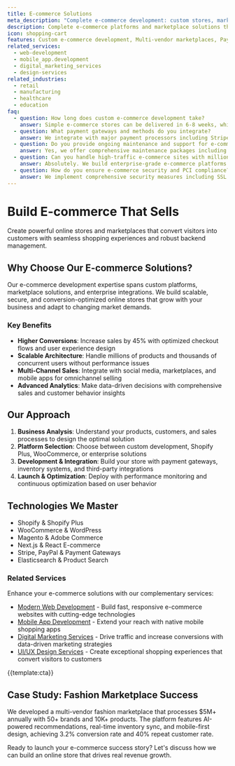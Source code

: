 ```yaml
---
title: E-commerce Solutions
meta_description: "Complete e-commerce development: custom stores, marketplaces, Shopify Plus. Increase conversions 45%, handle millions of products. Start selling!"
description: Complete e-commerce platforms and marketplace solutions that drive sales, enhance customer experience, and scale with your business growth
icon: shopping-cart
features: Custom e-commerce development, Multi-vendor marketplaces, Payment gateway integration, Inventory management, Mobile commerce, Analytics & reporting
related_services: 
  - web-development
  - mobile_app.development
  - digital_marketing_services
  - design-services
related_industries:
  - retail
  - manufacturing
  - healthcare
  - education
faq:
  - question: How long does custom e-commerce development take?
    answer: Simple e-commerce stores can be delivered in 6-8 weeks, while complex multi-vendor marketplaces typically require 3-6 months. We provide detailed project timelines based on your specific requirements and feature complexity.
  - question: What payment gateways and methods do you integrate?
    answer: We integrate with major payment processors including Stripe, PayPal, Square, authorize.net, and regional gateways. We support credit cards, digital wallets (Apple Pay, Google Pay), bank transfers, and cryptocurrency payments.
  - question: Do you provide ongoing maintenance and support for e-commerce sites?
    answer: Yes, we offer comprehensive maintenance packages including security updates, performance optimization, feature enhancements, inventory management, payment processing monitoring, and 24/7 technical support.
  - question: Can you handle high-traffic e-commerce sites with millions of products?
    answer: Absolutely. We build enterprise-grade e-commerce platforms using scalable architectures, CDN integration, advanced caching, and cloud infrastructure that can handle millions of products and concurrent users.
  - question: How do you ensure e-commerce security and PCI compliance?
    answer: We implement comprehensive security measures including SSL certificates, PCI DSS compliance, secure payment processing, regular security audits, data encryption, and fraud prevention systems to protect customer data and transactions.
---
```


# Build E-commerce That Sells

Create powerful online stores and marketplaces that convert visitors into customers with seamless shopping experiences and robust backend management.

## Why Choose Our E-commerce Solutions?

Our e-commerce development expertise spans custom platforms, marketplace solutions, and enterprise integrations. We build scalable, secure, and conversion-optimized online stores that grow with your business and adapt to changing market demands.

### Key Benefits

- **Higher Conversions**: Increase sales by 45% with optimized checkout flows and user experience design
- **Scalable Architecture**: Handle millions of products and thousands of concurrent users without performance issues
- **Multi-Channel Sales**: Integrate with social media, marketplaces, and mobile apps for omnichannel selling
- **Advanced Analytics**: Make data-driven decisions with comprehensive sales and customer behavior insights

## Our Approach

1. **Business Analysis**: Understand your products, customers, and sales processes to design the optimal solution
2. **Platform Selection**: Choose between custom development, Shopify Plus, WooCommerce, or enterprise solutions
3. **Development & Integration**: Build your store with payment gateways, inventory systems, and third-party integrations
4. **Launch & Optimization**: Deploy with performance monitoring and continuous optimization based on user behavior

## Technologies We Master

- Shopify & Shopify Plus
- WooCommerce & WordPress
- Magento & Adobe Commerce
- Next.js & React E-commerce
- Stripe, PayPal & Payment Gateways
- Elasticsearch & Product Search

### Related Services
Enhance your e-commerce solutions with our complementary services:
- [Modern Web Development](web-development.html) - Build fast, responsive e-commerce websites with cutting-edge technologies
- [Mobile App Development](mobile_app.development.html) - Extend your reach with native mobile shopping apps
- [Digital Marketing Services](digital_marketing_services.html) - Drive traffic and increase conversions with data-driven marketing strategies
- [UI/UX Design Services](ui_ux_design_services.html) - Create exceptional shopping experiences that convert visitors to customers

{{template:cta}}

## Case Study: Fashion Marketplace Success

We developed a multi-vendor fashion marketplace that processes $5M+ annually with 50+ brands and 10K+ products. The platform features AI-powered recommendations, real-time inventory sync, and mobile-first design, achieving 3.2% conversion rate and 40% repeat customer rate.

Ready to launch your e-commerce success story? Let's discuss how we can build an online store that drives real revenue growth.
